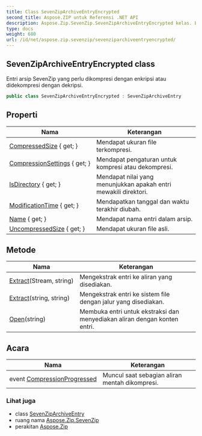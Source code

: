 ```yaml
---
title: Class SevenZipArchiveEntryEncrypted
second_title: Aspose.ZIP untuk Referensi .NET API
description: Aspose.Zip.SevenZip.SevenZipArchiveEntryEncrypted kelas. Entri arsip SevenZip yang perlu dikompresi dengan enkripsi atau didekompresi dengan dekripsi.
type: docs
weight: 680
url: /id/net/aspose.zip.sevenzip/sevenziparchiveentryencrypted/
---
```

## SevenZipArchiveEntryEncrypted class

Entri arsip SevenZip yang perlu dikompresi dengan enkripsi atau didekompresi dengan dekripsi.

```csharp
public class SevenZipArchiveEntryEncrypted : SevenZipArchiveEntry
```

## Properti

| Nama | Keterangan |
| --- | --- |
| [CompressedSize](../../aspose.zip.sevenzip/sevenziparchiveentry/compressedsize/) { get; } | Mendapat ukuran file terkompresi. |
| [CompressionSettings](../../aspose.zip.sevenzip/sevenziparchiveentry/compressionsettings/) { get; } | Mendapat pengaturan untuk kompresi atau dekompresi. |
| [IsDirectory](../../aspose.zip.sevenzip/sevenziparchiveentry/isdirectory/) { get; } | Mendapat nilai yang menunjukkan apakah entri mewakili direktori. |
| [ModificationTime](../../aspose.zip.sevenzip/sevenziparchiveentry/modificationtime/) { get; } | Mendapatkan tanggal dan waktu terakhir diubah. |
| [Name](../../aspose.zip.sevenzip/sevenziparchiveentry/name/) { get; } | Mendapat nama entri dalam arsip. |
| [UncompressedSize](../../aspose.zip.sevenzip/sevenziparchiveentry/uncompressedsize/) { get; } | Mendapat ukuran file asli. |

## Metode

| Nama | Keterangan |
| --- | --- |
| [Extract](../../aspose.zip.sevenzip/sevenziparchiveentry/extract/)(Stream, string) | Mengekstrak entri ke aliran yang disediakan. |
| [Extract](../../aspose.zip.sevenzip/sevenziparchiveentry/extract/)(string, string) | Mengekstrak entri ke sistem file dengan jalur yang disediakan. |
| [Open](../../aspose.zip.sevenzip/sevenziparchiveentry/open/)(string) | Membuka entri untuk ekstraksi dan menyediakan aliran dengan konten entri. |

## Acara

| Nama | Keterangan |
| --- | --- |
| event [CompressionProgressed](../../aspose.zip.sevenzip/sevenziparchiveentry/compressionprogressed/) | Muncul saat sebagian aliran mentah dikompresi. |

### Lihat juga

* class [SevenZipArchiveEntry](../sevenziparchiveentry/)
* ruang nama [Aspose.Zip.SevenZip](../../aspose.zip.sevenzip/)
* perakitan [Aspose.Zip](../../)


